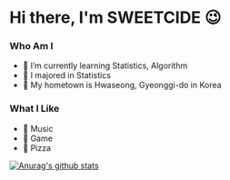 # Hi there, I'm SWEETCIDE 😉
### Who Am I
- 🌱 I’m currently learning Statistics, Algorithm
- 🥇 I majored in Statistics
- 🚅 My hometown is Hwaseong, Gyeonggi-do in Korea

### What I Like
- :musical_note: Music
- 🔵 Game
- 🍕 Pizza


[![Anurag's github stats](https://github-readme-stats.vercel.app/api?username=sweetcide)](https://github.com/anuraghazra/github-readme-stats)
